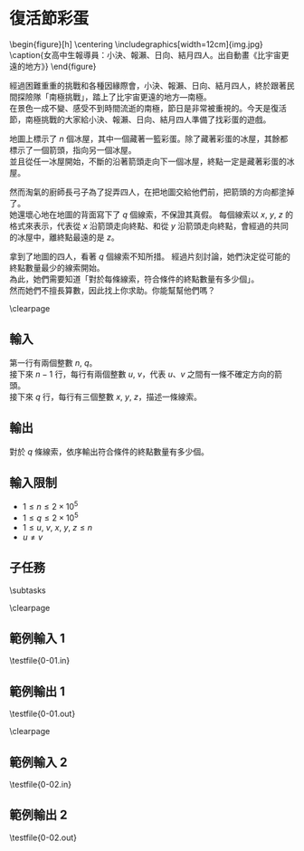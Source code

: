# 復活節彩蛋

\begin{figure}[h]
\centering
\includegraphics[width=12cm]{img.jpg}
\caption{女高中生報導員：小決、報瀨、日向、結月四人。出自動畫《比宇宙更遠的地方》}
\end{figure}

經過困難重重的挑戰和各種因緣際會，小決、報瀨、日向、結月四人，終於跟著民間探險隊「南極挑戰」，踏上了比宇宙更遠的地方—南極。\
在景色一成不變、感受不到時間流逝的南極，節日是非常被重視的。今天是復活節，南極挑戰的大家給小決、報瀨、日向、結月四人準備了找彩蛋的遊戲。

地圖上標示了 $n$ 個冰屋，其中一個藏著一籃彩蛋。除了藏著彩蛋的冰屋，其餘都標示了一個箭頭，指向另一個冰屋。\
並且從任一冰屋開始，不斷的沿著箭頭走向下一個冰屋，終點一定是藏著彩蛋的冰屋。

然而淘氣的廚師長弓子為了捉弄四人，在把地圖交給他們前，把箭頭的方向都塗掉了。\
她還壞心地在地圖的背面寫下了 $q$ 個線索，不保證其真假。
每個線索以 $x,~y,~z$ 的格式來表示，代表從 $x$ 沿箭頭走向終點、和從 $y$ 沿箭頭走向終點，會經過的共同的冰屋中，離終點最遠的是 $z$。

拿到了地圖的四人，看著 $q$ 個線索不知所措。
經過片刻討論，她們決定從可能的終點數量最少的線索開始。\
為此，她們需要知道「對於每條線索，符合條件的終點數量有多少個」。\
然而她們不擅長算數，因此找上你求助。你能幫幫他們嗎？

\clearpage

## 輸入
第一行有兩個整數 $n,~q$。\
接下來 $n-1$ 行，每行有兩個整數 $u,~v$，代表 $u$、$v$ 之間有一條不確定方向的箭頭。\
接下來 $q$ 行，每行有三個整數 $x,~y,~z$，描述一條線索。

## 輸出
對於 $q$ 條線索，依序輸出符合條件的終點數量有多少個。

## 輸入限制
- $1 \le n \le 2 \times 10^5$
- $1 \le q \le 2 \times 10^5$
- $1 \le u,~v,~x,~y,~z \le n$
- $u \ne v$

## 子任務
\subtasks

\clearpage

## 範例輸入 1
\testfile{0-01.in}

## 範例輸出 1
\testfile{0-01.out}

\clearpage

## 範例輸入 2
\testfile{0-02.in}

## 範例輸出 2
\testfile{0-02.out}
